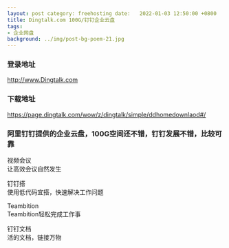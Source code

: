 ```yaml
---
layout: post category: freehosting date:   2022-01-03 12:50:00 +0800
title: Dingtalk.com 100G/钉钉企业云盘
tags:
- 企业网盘
background: ../img/post-bg-poem-21.jpg
---
```


### 登录地址<br>
http://www.Dingtalk.com

### 下载地址<br>
https://page.dingtalk.com/wow/z/dingtalk/simple/ddhomedownlaod#/


### 阿里钉钉提供的企业云盘，100G空间还不错，钉钉发展不错，比较可靠<br>

视频会议<br>
让高效会议自然发生<br>

钉钉搭<br>
使用低代码宜搭，快速解决工作问题<br>

Teambition<br>
Teambition轻松完成工作事<br>

钉钉文档<br>
活的文档，链接万物<br>
